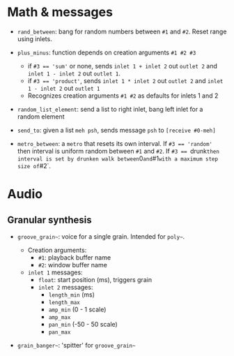 # Math & messages

* `rand_between`: bang for random numbers between `#1` and `#2`.
Reset range using inlets.

* `plus_minus`: function depends on creation arguments `#1 #2 #3`
	* if `#3 == 'sum'` or none, sends `inlet 1 + inlet 2` out `outlet 2` and `inlet 1 - inlet 2` out `outlet 1`.
	* if `#3 == 'product'`, sends `inlet 1 * inlet 2` out `outlet 2` and `inlet 1 - inlet 2` out `outlet 1`
	* Recognizes creation arguments `#1 #2` as defaults for inlets 1 and 2

* `random_list_element`: send a list to right inlet, bang left inlet for a random element

* `send_to`: given a list `meh psh`, sends message `psh` to `[receive #0-meh]`

* `metro_between`: a `metro` that resets its own interval.
If `#3 == 'random'` then interval is uniform random between `#1` and `#2`.
If `#3 == `drunk` then interval is set by drunken walk between `0` and `#1` with a maximum step size of `#2`.

# Audio

## Granular synthesis

* `groove_grain~`: voice for a single grain.
Intended for `poly~`.
	* Creation arguments:
		* `#1`: playback buffer name
		* `#2`: window buffer name
	* `inlet 1` messages:
		* `float`: start position (ms), triggers grain
		* `inlet 2` messages:
			* `length_min` (ms)
			* `length_max`
			* `amp_min` (0 - 1 scale)
			* `amp_max`
			* `pan_min` (-50 - 50 scale)
			* `pan_max`

* `grain_banger~`: 'spitter' for `groove_grain~`
